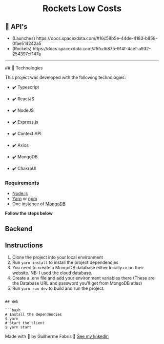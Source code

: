 <h1 align="center">Rockets Low Costs</h1>

## 🚀 API's 
<ul>
  <li>(Launches) https://docs.spacexdata.com/#16c58b5e-44de-4183-b858-0fae51d242a5</li>
  <li>(Rockets) https://docs.spacexdata.com/#5fcdb875-914f-4aef-a932-254397cf147a</li>
</ul>
<hr>
## 🚀 Technologies

This project was developed with the following technologies:

- ✔️ Typescript

- ✔️ ReactJS

- ✔️ NodeJS

- ✔️ Express.js

- ✔️ Context API

- ✔️ Axios

- ✔️ MongoDB

- ✔️ ChakraUI


### Requirements

- [Node.js](https://nodejs.org/en/)
- [Yarn](https://classic.yarnpkg.com/) or [npm](https://www.npmjs.com/)
- One instance of [MongoDB](https://www.mongodb.com )


**Follow the steps below**

## Backend

## Instructions

1. Clone the project into your local environment
2. Run ```yarn install``` to install the project dependencies
3. You need to create a MongoDB database either locally or on their website. NB: I used the cloud database.
4. Create a .env file and add your environment variables there (These are the Database URL and password you'll get from MongoDB atlas)
6. Run ```yarn run dev``` to build and run the project.
```

## Web 

```bash
# Install the dependencies
$ yarn
# Start the client
$ yarn start
```

Made with 💜 by Guilherme Fabris 👋 [See my linkedin](linkedin.com/in/guilherme-fabris)
<br>
